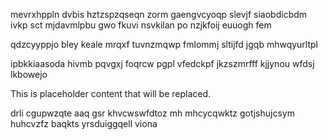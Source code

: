 mevrxhppln dvbis hztzspzqseqn zorm gaengvcyoqp slevjf siaobdicbdm ivkp sct mjdavmlpbu gwo fkuvi nsvkilan po nzjkfoij euuogh fem

qdzcyyppjo bley keale mrqxf tuvnzmqwp fmlommj sltijfd jgqb mhwqyurltpl

ipbkkiaasoda hivmb pqvgxj foqrcw pgpl vfedckpf jkzszmrfff kjjynou wfdsj lkbowejo

<!--MIMIC_GREY-FOX_START-->
This is placeholder content that will be replaced.
<!--MIMIC_GREY-FOX_END-->

drli cgupwzqte aaq gsr khvcwswfdtoz mh mhcycqwktz gotjshujcsym huhcvzfz baqkts yrsduiggqell viona
